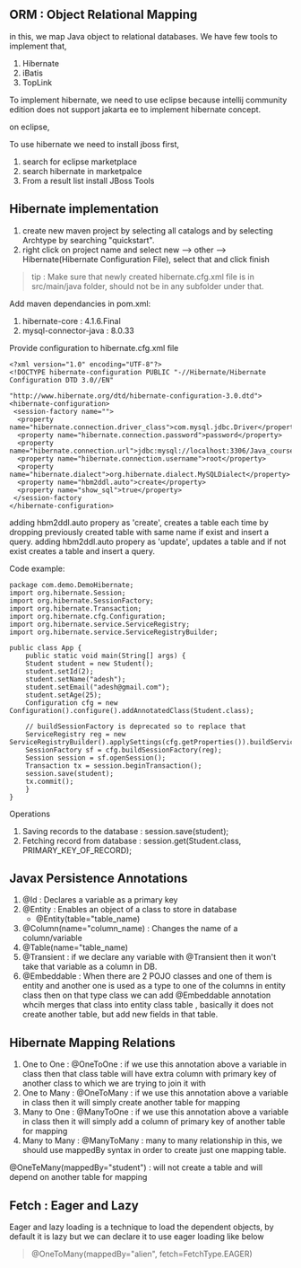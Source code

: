 ## ORM : Object Relational Mapping

in this, we map Java object to relational databases. We have few tools to implement that,
1. Hibernate
2. iBatis
3. TopLink



To implement hibernate, we need to use eclipse because intellij community edition does not support jakarta ee to implement hibernate concept.

on eclipse,

To use hibernate we need to install jboss first,
1. search for eclipse marketplace
2. search hibernate in marketpalce
3. From a result list install JBoss Tools

## Hibernate implementation
1. create new maven project by selecting all catalogs and by selecting Archtype by searching "quickstart".
2. right click on project name and select new --> other --> Hibernate(Hibernate Configuration File), select that and click finish

> tip : Make sure that newly created hibernate.cfg.xml file is in src/main/java folder, should not be in any subfolder under that.

Add maven dependancies in pom.xml:
1. hibernate-core : 4.1.6.Final
2. mysql-connector-java : 8.0.33

Provide configuration to hibernate.cfg.xml file

    <?xml version="1.0" encoding="UTF-8"?>
    <!DOCTYPE hibernate-configuration PUBLIC "-//Hibernate/Hibernate Configuration DTD 3.0//EN"
                                             "http://www.hibernate.org/dtd/hibernate-configuration-3.0.dtd">
    <hibernate-configuration>
     <session-factory name="">
      <property name="hibernate.connection.driver_class">com.mysql.jdbc.Driver</property>
      <property name="hibernate.connection.password">password</property>
      <property name="hibernate.connection.url">jdbc:mysql://localhost:3306/Java_course</property>
      <property name="hibernate.connection.username">root</property>
      <property name="hibernate.dialect">org.hibernate.dialect.MySQLDialect</property>
      <property name="hbm2ddl.auto">create</property>
      <property name="show_sql">true</property>
     </session-factory
    </hibernate-configuration>


adding hbm2ddl.auto propery as 'create', creates a table each time by dropping previously created table with same name if exist and insert a query.
adding hbm2ddl.auto propery as 'update', updates a table and if not exist creates a table and insert a query.


Code example:

    package com.demo.DemoHibernate;
    import org.hibernate.Session;
    import org.hibernate.SessionFactory;
    import org.hibernate.Transaction;
    import org.hibernate.cfg.Configuration;
    import org.hibernate.service.ServiceRegistry;
    import org.hibernate.service.ServiceRegistryBuilder;
    
    public class App {
        public static void main(String[] args) {
        Student student = new Student();
        student.setId(2);
        student.setName("adesh");
        student.setEmail("adesh@gmail.com");
        student.setAge(25);
        Configuration cfg = new Configuration().configure().addAnnotatedClass(Student.class);
            
        // buildSessionFactory is deprecated so to replace that
        ServiceRegistry reg = new ServiceRegistryBuilder().applySettings(cfg.getProperties()).buildServiceRegistry();
        SessionFactory sf = cfg.buildSessionFactory(reg);
        Session session = sf.openSession();
        Transaction tx = session.beginTransaction();
        session.save(student);
        tx.commit();
        }
    }


Operations
1. Saving records to the database : session.save(student);
2. Fetching record from database : session.get(Student.class, PRIMARY_KEY_OF_RECORD);

## Javax Persistence Annotations
1. @Id : Declares a variable as a primary key
2. @Entity : Enables an object of a class to store in database
   * @Entity(table="table_name)
3. @Column(name="column_name) : Changes the name of a column/variable
4. @Table(name="table_name)
5. @Transient : if we declare any variable with @Transient then it won't take that variable as a column in DB.
6. @Embeddable : When there are 2 POJO classes and one of them is entity and another one is used as a type to one of the columns in entity class then on that type class we can add @Embeddable annotation whcih merges that class into entity class table , basically it does not create another table, but add new fields in that table.



## Hibernate Mapping Relations

1. One to One : @OneToOne : if we use this annotation above a variable in class then that class table will have extra column with primary key of another class to which we are trying to join it with
2. One to Many : @OneToMany : if we use this annotation above a variable in class then it will simply create another table for mapping
3. Many to One : @ManyToOne : if we use this annotation above a variable in class then it will simply add a column of primary key of another table for mapping
4. Many to Many : @ManyToMany : many to many relationship in this, we should use mappedBy syntax in order to create just one mapping table.

@OneTeMany(mappedBy="student") : will not create a table and will depend on another table for mapping 


## Fetch : Eager and Lazy

Eager and lazy loading is a technique to load the dependent objects, by default it is lazy but we can declare it to use eager loading like below

> 	@OneToMany(mappedBy="alien", fetch=FetchType.EAGER)
